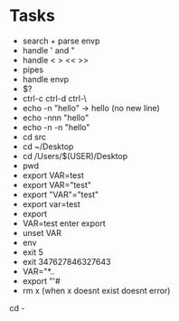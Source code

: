 # Tasks
- search + parse envp
- handle ' and "
- handle < > << >>
- pipes
- handle envp
- $?
- ctrl-c ctrl-d ctrl-\
- echo -n "hello" -> hello (no new line)
- echo -nnn "hello"
- echo -n -n "hello"
- cd src
- cd ~/Desktop
- cd /Users/$(USER)/Desktop
- pwd
- export VAR=test
- export VAR="test"
- export "VAR"="test"
- export var=test
- export
- VAR=test enter export
- unset VAR
- env
- exit 5
- exit 347627846327643
- VAR="*..
- export "'#
- rm x (when x doesnt exist doesnt error)

cd -